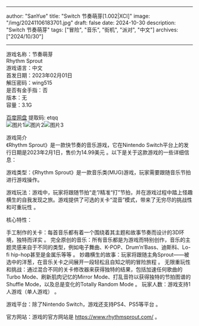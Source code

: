 
---
author: "SanYue"
title: "Switch 节奏萌芽[1.002|XCI]"
image: "/img/20241106183701.jpg"
draft: false
date: 2024-10-30
description: "Switch 节奏萌芽"
tags: ["冒险", "音乐", "街机", "派对", "中文"]
archives: ["2024/10/30"]

---

游戏名称：节奏萌芽   
Rhythm Sprout    
游戏语言：中文  
首发日期：2023年02月01日  
解压密码：wing515  
是否有金手指：否  
版本：无   
容量：3.1G

[百度网盘](https://pan.baidu.com/s/1QDwUwhvevMyUCkb9pMlBlw) 提取码: etqq  
![图片1](/img/7b4979.jpg)![图片2](/img/4fcfe2.jpg)![图片3](/img/e91ea4.jpg)  

游戏简介  
《Rhythm Sprout》是一款快节奏的音乐游戏，它在Nintendo Switch平台上的发行日期是2023年2月1日，售价为14.99美元
。以下是关于这款游戏的一些详细信息：

游戏类型：《Rhythm Sprout》是一款音乐类(MUG)游戏，玩家需要跟随音乐节拍进行游戏操作。

游戏玩法：游戏中，玩家将跟随节拍“走”/精准“打”节拍，并在游戏过程中踏上怪趣横生的自我发现之旅。游戏提供了可选的关卡“混音”模式，带来了无穷尽的挑战性和可重玩性
。

核心特性：

手工制作的关卡：每首音乐都有着一个围绕着其主题和故事节奏而设计的3D环境，独特而详实
。
完全原创的音乐：所有音乐都是为游戏而特别创作，音乐的主题灵感来自于不同的类型，例如电子舞曲、K-POP、Drum’n’Bass、迪斯科、Lo-fi hip-hop甚至是金属乐等等
。
妙趣横生的故事：玩家将跟随主角Sprout——被选中的洋葱，在音乐关卡之间展开一段轻松且自知之明的冒险旅程
。
无限重玩性和挑战：通过混合不同的关卡修改器来获得独特的结果，包括加速任何歌曲的Turbo Mode、刷新肌肉记忆的Mirror Mode、打乱音符以获得独特的节拍图谱的Shuffle Mode，以及总是变化的Totally Random Mode
。
玩家人数：游戏支持1人游戏（单人游戏）
。

游戏平台：除了Nintendo Switch，游戏还支持PS4、PS5等平台
。

官方网站：游戏的官方网站是 https://www.rhythmsprout.com/ 
。
